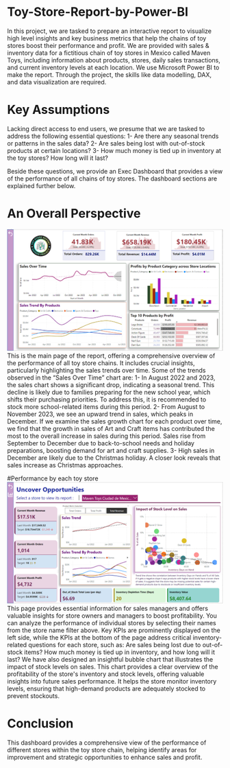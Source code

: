 # Toy-Store-Report-by-Power-BI

In this project, we are tasked to prepare an interactive report to visualize high level insights and key business metrics that help the chains of toy stores boost their performance and profit. We are provided with sales & inventory data for a fictitious chain of toy stores in Mexico called Maven Toys, including information about products, stores, daily sales transactions, and current inventory levels at each location.
We use Microsoft Power BI to make the report. Through the project, the skills like data modelling, DAX, and data visualization are required.
# Key Assumptions
Lacking direct access to end users, we presume that we are tasked to address the following essential questions:
1- Are there any seasonal trends or patterns in the sales data?
2- Are sales being lost with out-of-stock products at certain locations?
3- How much money is tied up in inventory at the toy stores? How long will it last?

Beside these questions, we provide an Exec Dashboard that provides a view of the performance of all chains of toy stores. The dashboard sections are explained further below.
# An Overall Perspective
![](./1.png)
This is the main page of the report, offering a comprehensive overview of the performance of all toy store chains. It includes crucial insights, particularly highlighting the sales trends over time. Some of the trends observed in the “Sales Over Time” chart are:
1- In August 2022 and 2023, the sales chart shows a significant drop, indicating a seasonal trend. This decline is likely due to families preparing for the new school year, which shifts their purchasing priorities. To address this, it is recommended to stock more school-related items during this period.
2- From August to November 2023, we see an upward trend in sales, which peaks in December. If we examine the sales growth chart for each product over time, we find that the growth in sales of Art and Craft items has contributed the most to the overall increase in sales during this period. Sales rise from September to December due to back-to-school needs and holiday preparations, boosting demand for art and craft supplies.
3- High sales in December are likely due to the Christmas holiday. A closer look reveals that sales increase as Christmas approaches.

#Performance by each toy store
![](./2.png)
This page provides essential information for sales managers and offers valuable insights for store owners and managers to boost profitability. You can analyze the performance of individual stores by selecting their names from the store name filter above.
Key KPIs are prominently displayed on the left side, while the KPIs at the bottom of the page address critical inventory-related questions for each store, such as: Are sales being lost due to out-of-stock items? How much money is tied up in inventory, and how long will it last?
We have also designed an insightful bubble chart that illustrates the impact of stock levels on sales. This chart provides a clear overview of the profitability of the store's inventory and stock levels, offering valuable insights into future sales performance. It helps the store monitor inventory levels, ensuring that high-demand products are adequately stocked to prevent stockouts.
# Conclusion
This dashboard provides a comprehensive view of the performance of different stores within the toy store chain, helping identify areas for improvement and strategic opportunities to enhance sales and profit.
